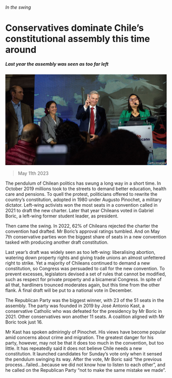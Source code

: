###### In the swing

# Conservatives dominate Chile’s constitutional assembly this time around 

##### Last year the assembly was seen as too far left 

![image](images/20230513_AMP002.jpg) 

> May 11th 2023 

The pendulum of Chilean politics has swung a long way in a short time. In October 2019 millions took to the streets to demand better education, health care and pensions. To quell the protest, politicians offered to rewrite the country’s constitution, adopted in 1980 under Augusto Pinochet, a military dictator. Left-wing activists won the most seats in a convention called in 2021 to draft the new charter. Later that year Chileans voted in Gabriel Boric, a left-wing former student leader, as president. 

Then came the swing. In 2022, 62% of Chileans rejected the charter the convention had drafted. Mr Boric’s approval ratings tumbled. And on May 7th conservative parties won the biggest share of seats in a new convention tasked with producing another draft constitution. 

Last year’s draft was widely seen as too left-wing: liberalising abortion, watering down property rights and giving trade unions an almost unfettered right to strike. Yet a majority of Chileans continued to demand a new constitution, so Congress was persuaded to call for the new convention. To prevent excesses, legislators devised a set of rules that cannot be modified, such as respect for private property and a bicameral Congress. In spite of all that, hardliners trounced moderates again, but this time from the other flank. A final draft will be put to a national vote in December. 

The Republican Party was the biggest winner, with 23 of the 51 seats in the assembly. The party was founded in 2019 by José Antonio Kast, a conservative Catholic who was defeated for the presidency by Mr Boric in 2021. Other conservatives won another 11 seats. A coalition aligned with Mr Boric took just 16. 

Mr Kast has spoken admiringly of Pinochet. His views have become popular amid concerns about crime and migration. The greatest danger for his party, however, may not be that it does too much in the convention, but too little. It has repeatedly said it does not believe Chile needs a new constitution. It launched candidates for Sunday’s vote only when it sensed the pendulum swinging its way. After the vote, Mr Boric said “the previous process…failed…because we did not know how to listen to each other”, and he called on the Republican Party “not to make the same mistake we made”. 

